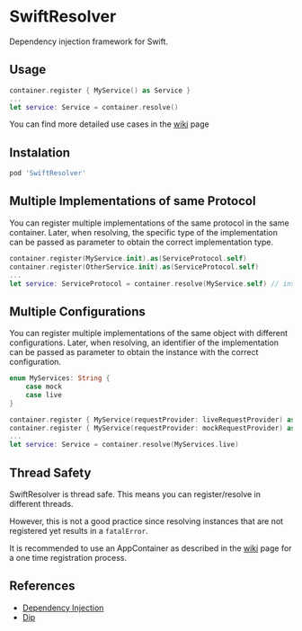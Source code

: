 # SwiftResolver
Dependency injection framework for Swift.

## Usage
```swift
container.register { MyService() as Service }
...
let service: Service = container.resolve()
```

You can find more detailed use cases in the [wiki](https://github.com/viniciusaro/SwiftResolver/wiki) page

## Instalation
```ruby
pod 'SwiftResolver'
```

## Multiple Implementations of same Protocol

You can register multiple implementations of the same protocol in the same container.
Later, when resolving, the specific type of the implementation can be passed as parameter to obtain the correct implementation type.

```swift
container.register(MyService.init).as(ServiceProtocol.self)
container.register(OtherService.init).as(ServiceProtocol.self)
...
let service: ServiceProtocol = container.resolve(MyService.self) // instance of MyService is returned here
```

## Multiple Configurations

You can register multiple implementations of the same object with different configurations.
Later, when resolving, an identifier of the implementation can be passed as parameter to obtain the instance with the correct configuration.

```swift
enum MyServices: String {
    case mock
    case live
}

container.register { MyService(requestProvider: liveRequestProvider) as Service }.tag(MyServices.live)
container.register { MyService(requestProvider: mockRequestProvider) as Service }.tag(MyServices.mock)
...
let service: Service = container.resolve(MyServices.live)
```

## Thread Safety

SwiftResolver is thread safe. This means you can register/resolve in different threads. 

However, this is not a good practice since resolving instances that are not registered yet results in a `fatalError`.

It is recommended to use an AppContainer as described in the [wiki](https://github.com/viniciusaro/SwiftResolver/wiki/Project-Setup) page for a one time registration process.

## References
* [Dependency Injection](https://en.wikipedia.org/wiki/Dependency_injection)
* [Dip](https://github.com/AliSoftware/Dip)

